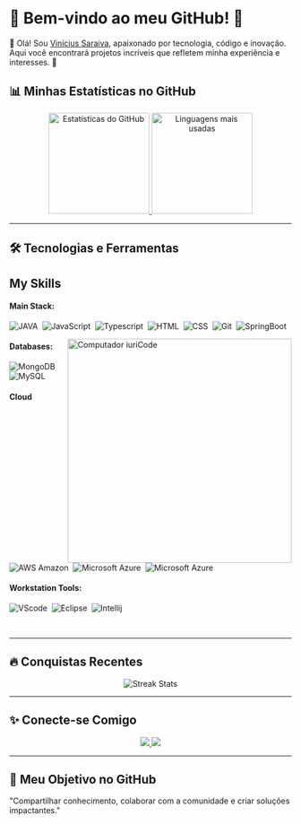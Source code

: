# 🦇 **Bem-vindo ao meu GitHub!** 🦇
👋 Olá! Sou [Vinícius Saraiva](https://github.com/vns140), apaixonado por tecnologia, código e inovação. Aqui você encontrará projetos incríveis que refletem minha experiência e interesses. 🚀  


## 📊 **Minhas Estatísticas no GitHub**  

<p align="center">
  <a href="https://github.com/seu-usuario">
    <img height="180em" weight="100%" src="https://github-readme-stats.vercel.app/api?username=vns140&show_icons=true&theme=radical&hide_border=true&count_private=true" alt="Estatísticas do GitHub" />
    <img height="180em" src="https://github-readme-stats.vercel.app/api/top-langs/?username=vns140&layout=compact&theme=radical&hide_border=true" alt="Linguagens mais usadas" />
  </a>
</p>  

---

## 🛠️ **Tecnologias e Ferramentas**  
## My Skills

#### Main Stack:

![JAVA](https://img.shields.io/badge/Java-ED8B00?style=for-the-badge&logo=openjdk&logoColor=white)&nbsp;
![JavaScript](https://img.shields.io/badge/JavaScript-F7DF1E?style=for-the-badge&logo=javascript&logoColor=black)&nbsp;
![Typescript](https://img.shields.io/badge/TypeScript-007ACC?style=for-the-badge&logo=typescript&logoColor=white)&nbsp;
![HTML](https://img.shields.io/badge/HTML5-E34F26?style=for-the-badge&logo=html5&logoColor=white)&nbsp;
![CSS](https://img.shields.io/badge/CSS3-1572B6?style=for-the-badge&logo=css3&logoColor=white)&nbsp;
![Git](https://img.shields.io/badge/GIT-E44C30?style=for-the-badge&logo=git&logoColor=white)&nbsp;
![SpringBoot](https://img.shields.io/badge/Spring_Boot-F2F4F9?style=for-the-badge&logo=spring-boot
)&nbsp;

<img src="https://raw.githubusercontent.com/MicaelliMedeiros/micaellimedeiros/master/image/computer-illustration.png" min-width="400px" max-width="400px" width="400px" align="right" alt="Computador iuriCode">


#### Databases:

![MongoDB](https://img.shields.io/badge/MongoDB-4EA94B?style=for-the-badge&logo=mongodb&logoColor=white)&nbsp;
![MySQL](https://img.shields.io/badge/MySQL-005C84?style=for-the-badge&logo=mysql&logoColor=white)&nbsp;

#### Cloud

![AWS Amazon](https://img.shields.io/badge/Amazon_AWS-FF9900?style=for-the-badge&logo=amazonaws&logoColor=white)&nbsp;
![Microsoft Azure](https://img.shields.io/badge/microsoft%20azure-0089D6?style=for-the-badge&logo=microsoft-azure&logoColor=white)&nbsp;
![Microsoft Azure](https://img.shields.io/badge/Google_Cloud-4285F4?style=for-the-badge&logo=google-cloud&logoColor=white)&nbsp;

#### Workstation Tools:

![VScode](https://img.shields.io/badge/vscode-4285F4?style=for-the-badge&logo=vscode&logoColor=white)&nbsp;
![Eclipse](https://img.shields.io/badge/Eclipse-2C2255?style=for-the-badge&logo=eclipse&logoColor=white)&nbsp;
![Intellij](https://img.shields.io/badge/IntelliJ_IDEA-000000.svg?style=for-the-badge&logo=intellij-idea&logoColor=white
)&nbsp;

&nbsp;
&nbsp;

---

## 🔥 **Conquistas Recentes**  
<p align="center">
  <img src="https://github-readme-streak-stats.herokuapp.com/?vns140&theme=radical&hide_border=true" alt="Streak Stats" />
</p>  

---


## ✨ **Conecte-se Comigo**  

<p align="center">
  <a href="[https://www.linkedin.com/in/seu-perfil/](https://www.linkedin.com/in/vin%C3%ADcius-saraiva-58207821/)" target="_blank">
    <img src="https://img.shields.io/badge/-LinkedIn-0A66C2?style=for-the-badge&logo=linkedin&logoColor=white" />
  </a>
  <a href="mailto:vns140@hotmai.com">
    <img src="https://img.shields.io/badge/-Email-EA4335?style=for-the-badge&logo=gmail&logoColor=white" />
  </a>
</p>  

---

## 🌟 **Meu Objetivo no GitHub**  
"Compartilhar conhecimento, colaborar com a comunidade e criar soluções impactantes."  
